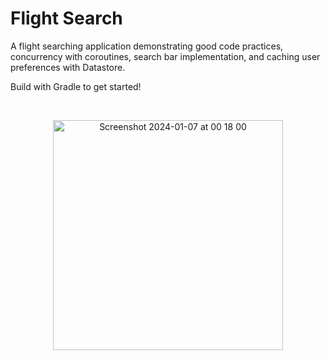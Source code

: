 # Flight Search

A flight searching application demonstrating good code practices, concurrency with coroutines, search bar implementation, and caching user preferences with Datastore.

Build with Gradle to get started!

<br>
<p align="center">
  <img width="368" alt="Screenshot 2024-01-07 at 00 18 00" src="https://github.com/codevisualisations/Flight-Search/assets/106033128/ee089a66-e56f-4dc1-a869-3d920d826988">
</p>

